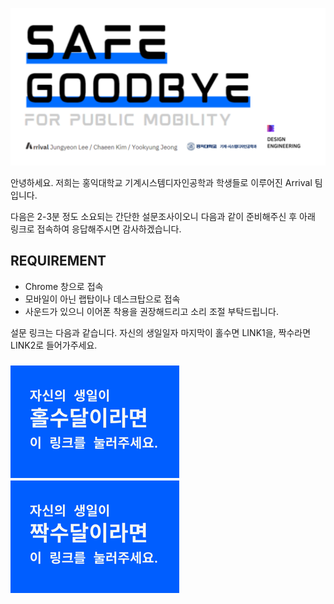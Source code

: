 ![](./assets/main.png)

안녕하세요. 저희는 홍익대학교 기계시스템디자인공학과 학생들로 이루어진 Arrival 팀입니다.

다음은 2-3분 정도 소요되는 간단한 설문조사이오니 다음과 같이 준비해주신 후 아래 링크로 접속하여 응답해주시면 감사하겠습니다.

## REQUIREMENT
- Chrome 창으로 접속
- 모바일이 아닌 랩탑이나 데스크탑으로 접속
- 사운드가 있으니 이어폰 착용을 권장해드리고 소리 조절 부탁드립니다.

설문 링크는 다음과 같습니다.
자신의 생일일자 마지막이 홀수면 LINK1을, 짝수라면 LINK2로 들어가주세요.

### [![](./assets/l1.png)](https://4gamaoh9kn.cognition.run)  [![](./assets/l2.png)](https://5yp89s8mb7.cognition.run) 
